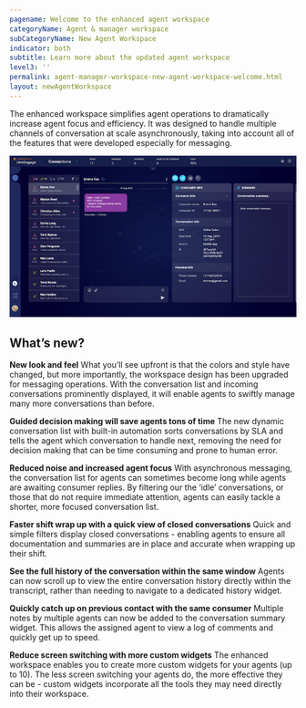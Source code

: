 ```yaml
---
pagename: Welcome to the enhanced agent workspace
categoryName: Agent & manager workspace
subCategoryName: New Agent Workspace
indicator: both
subtitle: Learn more about the updated agent workspace
level3: ''
permalink: agent-manager-workspace-new-agent-workspace-welcome.html
layout: newAgentWorkspace
---
```


The enhanced workspace simplifies agent operations to dramatically increase agent focus and efficiency. It was designed to handle multiple channels of conversation at scale asynchronously, taking into account all of the features that were developed especially for messaging. 

![alt text](/img/new-agent-workspace-1.png)

## What’s new?

**New look and feel**
What you’ll see upfront is that the colors and style have changed, but more importantly, the workspace design has been upgraded for messaging operations. With the conversation list and incoming conversations prominently displayed, it will enable agents to swiftly manage many more conversations than before. 

**Guided decision making will save agents tons of time**
The new dynamic conversation list with built-in automation sorts conversations by SLA and tells the agent which conversation to handle next, removing the need for decision making that can be time consuming and prone to human error. 

**Reduced noise and increased agent focus**
With asynchronous messaging, the conversation list for agents can sometimes become long while agents are awaiting consumer replies. By filtering our the ‘idle’ conversations, or those that do not require immediate attention, agents can easily tackle a shorter, more focused conversation list.  

**Faster shift wrap up with a quick view of closed conversations**
Quick and simple filters display closed conversations - enabling agents to ensure all documentation and summaries are in place and accurate when wrapping up their shift. 

**See the full history of the conversation within the same window**
Agents can now scroll up to view the entire conversation history directly within the transcript, rather than needing to navigate to a dedicated history widget. 

**Quickly catch up on previous contact with the same consumer** 
Multiple notes by multiple agents can now be added to the conversation summary widget. This allows the assigned agent to view a log of comments and quickly get up to speed.

**Reduce screen switching with more custom widgets** 
The enhanced workspace enables you to create more custom widgets for your agents (up to 10). The less screen switching your agents do, the more effective they can be - custom widgets incorporate all the tools they may need directly into their workspace.




